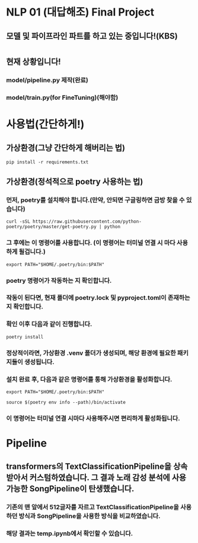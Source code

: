 # NLP 01 (대답해조) Final Project

## 모델 및 파이프라인 파트를 하고 있는 중입니다!(KBS)
#
## 현재 상황입니다!

### model/pipeline.py 제작(완료)
### model/train.py(for FineTuning)(해야함)

#
# 사용법(간단하게!)
## 가상환경(그냥 간단하게 해버리는 법)
```pip install -r requirements.txt```
## 가상환경(정석적으로 poetry 사용하는 법)
### 먼저, poetry를 설치해야 합니다.(만약, 안되면 구글링하면 금방 찾을 수 있습니다)
```curl -sSL https://raw.githubusercontent.com/python-poetry/poetry/master/get-poetry.py | python```
### 그 후에는 이 명령어를 사용합니다. (이 명령어는 터미널 연결 시 마다 사용하게 될겁니다.)
```export PATH="$HOME/.poetry/bin:$PATH"```
### poetry 명령어가 작동하는 지 확인합니다.
### 작동이 된다면, 현재 폴더에 poetry.lock 및 pyproject.toml이 존재하는 지 확인합니다.
### 확인 이후 다음과 같이 진행합니다.
```poetry install```
### 정상적이라면, 가상환경 .venv 폴더가 생성되며, 해당 환경에 필요한 패키지들이 생성됩니다.
### 설치 완료 후, 다음과 같은 명령어를 통해 가상환경을 활성화합니다.
```export PATH="$HOME/.poetry/bin:$PATH"```

```source $(poetry env info --path)/bin/activate```
### 이 명령어는 터미널 연결 시마다 사용해주시면 편리하게 활성화됩니다.
#
# Pipeline
## transformers의 TextClassificationPipeline을 상속받아서 커스텀하였습니다. 그 결과 노래 감성 분석에 사용 가능한 SongPipeline이 탄생했습니다.
### 기존의 맨 앞에서 512글자를 자르고 TextClassificationPipeline을 사용하던 방식과 SongPipeline을 사용한 방식을 비교하였습니다.
### 해당 결과는 temp.ipynb에서 확인할 수 있습니다.